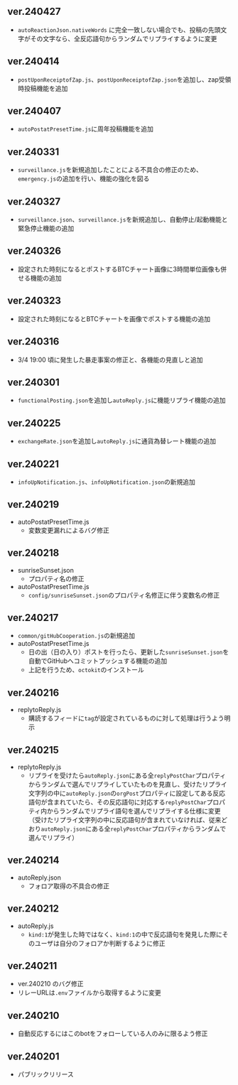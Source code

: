 ## ver.240427
- `autoReactionJson.nativeWords` に完全一致しない場合でも、投稿の先頭文字がその文字なら、全反応語句からランダムでリプライするように変更

## ver.240414
- `postUponReceiptofZap.js`、`postUponReceiptofZap.json`を追加し、zap受領時投稿機能を追加

## ver.240407
- `autoPostatPresetTime.js`に周年投稿機能を追加

## ver.240331
- `surveillance.js`を新規追加したことによる不具合の修正のため、`emergency.js`の追加を行い、機能の強化を図る

## ver.240327
- `surveillance.json`、`surveillance.js`を新規追加し、自動停止/起動機能と緊急停止機能の追加

## ver.240326
- 設定された時刻になるとポストするBTCチャート画像に3時間単位画像も併せる機能の追加

## ver.240323
- 設定された時刻になるとBTCチャートを画像でポストする機能の追加

## ver.240316
- 3/4 19:00 頃に発生した暴走事案の修正と、各機能の見直しと追加

## ver.240301
- `functionalPosting.json`を追加し`autoReply.js`に機能リプライ機能の追加

## ver.240225
- `exchangeRate.json`を追加し`autoReply.js`に通貨為替レート機能の追加

## ver.240221
- `infoUpNotification.js`、`infoUpNotification.json`の新規追加

## ver.240219
- autoPostatPresetTime.js
    - 変数変更漏れによるバグ修正

## ver.240218
- sunriseSunset.json
    - プロパティ名の修正
- autoPostatPresetTime.js
    - `config/sunriseSunset.json`のプロパティ名修正に伴う変数名の修正

## ver.240217
- `common/gitHubCooperation.js`の新規追加
- autoPostatPresetTime.js
    - 日の出（日の入り）ポストを行ったら、更新した`sunriseSunset.json`を自動でGitHubへコミットプッシュする機能の追加
    - 上記を行うため、`octokit`のインストール

## ver.240216
- replytoReply.js
    - 購読するフィードに`tag`が設定されているものに対して処理は行うよう明示

## ver.240215
- replytoReply.js
    - リプライを受けたら`autoReply.json`にある全`replyPostChar`プロパティからランダムで選んでリプライしていたものを見直し、受けたリプライ文字列の中に`autoReply.json`の`orgPost`プロパティに設定してある反応語句が含まれていたら、その反応語句に対応する`replyPostChar`プロパティ内からランダムでリプライ語句を選んでリプライする仕様に変更（受けたリプライ文字列の中に反応語句が含まれていなければ、従来どおり`autoReply.json`にある全`replyPostChar`プロパティからランダムで選んでリプライ）

## ver.240214
- autoReply.json
    - フォロア取得の不具合の修正

## ver.240212
- autoReply.js
    - `kind:1`が発生した時ではなく、`kind:1`の中で反応語句を発見した際にそのユーザは自分のフォロアか判断するように修正

## ver.240211
- ver.240210 のバグ修正
- リレーURLは`.env`ファイルから取得するように変更

## ver.240210
- 自動反応するにはこのbotをフォローしている人のみに限るよう修正

## ver.240201
- パブリックリリース
